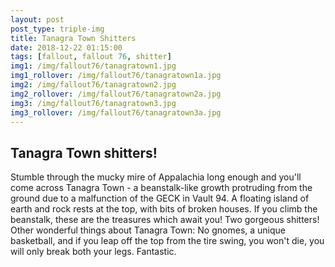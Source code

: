 ```yaml
---
layout: post
post_type: triple-img
title: Tanagra Town Shitters
date: 2018-12-22 01:15:00
tags: [fallout, fallout 76, shitter]
img1: /img/fallout76/tanagratown1.jpg
img1_rollover: /img/fallout76/tanagratown1a.jpg
img2: /img/fallout76/tanagratown2.jpg
img2_rollover: /img/fallout76/tanagratown2a.jpg
img3: /img/fallout76/tanagratown3.jpg
img3_rollover: /img/fallout76/tanagratown3a.jpg
---
```

## Tanagra Town shitters!

Stumble through the mucky mire of Appalachia long enough and you'll come across Tanagra Town - a beanstalk-like growth protruding from the ground due to a malfunction of the GECK in Vault 94. A floating island of earth and rock rests at the top, with bits of broken houses. If you climb the beanstalk, these are the treasures which await you! Two gorgeous shitters! Other wonderful things about Tanagra Town: No gnomes, a unique basketball, and if you leap off the top from the tire swing, you won't die, you will only break both your legs. Fantastic.
